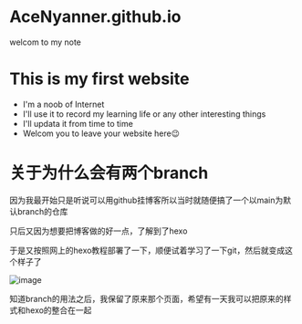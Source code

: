 # AceNyanner.github.io
welcom to my note

# This is my first website 

- I'm a noob of Internet
- I'll use it to record my learning life or any other interesting things
- I'll updata it from time to time
- Welcom you to leave your website here😉

# 关于为什么会有两个branch

因为我最开始只是听说可以用github挂博客所以当时就随便搞了一个以main为默认branch的仓库

只后又因为想要把博客做的好一点，了解到了hexo

于是又按照网上的hexo教程部署了一下，顺便试着学习了一下git，然后就变成这个样子了

![image]((https://github.com/AceNyanner/AceNyanner.github.io/blob/1a4a9e62427bbd96879d647be826b7679d9fd9cc/img/%E5%BE%B7%E8%8E%89%E8%8E%8E.jpg))

知道branch的用法之后，我保留了原来那个页面，希望有一天我可以把原来的样式和hexo的整合在一起
